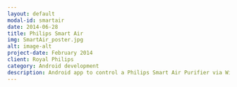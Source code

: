 ```yaml
---
layout: default
modal-id: smartair
date: 2014-06-28
title: Philips Smart Air
img: SmartAir_poster.jpg
alt: image-alt
project-date: February 2014
client: Royal Philips
category: Android development
description: Android app to control a Philips Smart Air Purifier via Wi-Fi or Philips backend.
---
```

